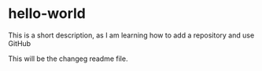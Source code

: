 # hello-world
This is a short description, as I am learning how to add a repository and use GitHub

This will be the changeg readme file.
